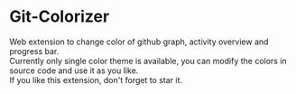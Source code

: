 # Git-Colorizer
Web extension to change color of github graph, activity overview and progress bar.\
Currently only single color theme is available, you can modify the colors in source code and use it as you like.\
If you like this extension, don't forget to star it.


